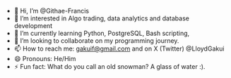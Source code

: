 - 👋 Hi, I’m @Githae-Francis
- 👀 I’m interested in Algo trading, data analytics and database development
- 🌱 I’m currently learning Python, PostgreSQL, Bash scripting,
- 💞️ I’m looking to collaborate on my programming journey.
- 📫 How to reach me: gakuif@gmail.com and on X (Twitter) @LloydGakui
- 😄 Pronouns: He/Him
- ⚡ Fun fact: What do you call an old snowman? A glass of water :).

<!---
Githae-Francis/Githae-Francis is a ✨ special ✨ repository because its `README.md` (this file) appears on your GitHub profile.
You can click the Preview link to take a look at your changes.
--->
